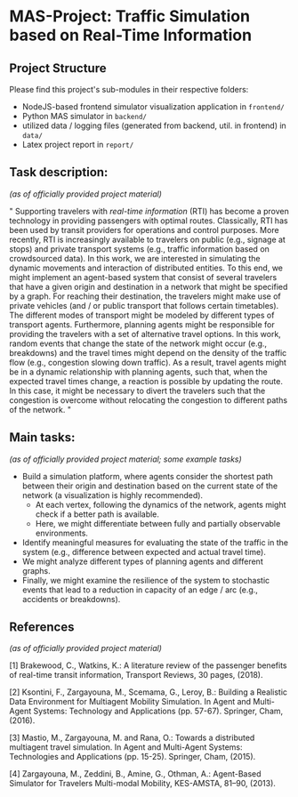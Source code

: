 # MAS-Project: Traffic Simulation based on Real-Time Information

## Project Structure

Please find this project's sub-modules in their respective folders:

- NodeJS-based frontend simulator visualization application in `frontend/`
- Python MAS simulator in `backend/`
- utilized data / logging files (generated from backend, util. in frontend) in `data/`
- Latex project report in `report/`  

## Task description:

_(as of officially provided project material)_

"
Supporting travelers with *real-time information*  (RTI) has become a proven technology in providing
passengers with optimal routes. Classically, RTI has been used by transit providers for operations and
control purposes. More recently, RTI is increasingly available to travelers on public (e.g., signage at
stops) and private transport systems (e.g., traffic information based on crowdsourced data).
In this work, we are interested in simulating the dynamic movements and interaction of distributed
entities. To this end, we might implement an agent-based system that consist of several travelers that
have a given origin and destination in a network that might be specified by a graph. For reaching their
destination, the travelers might make use of private vehicles (and / or public transport that follows
certain timetables). The different modes of transport might be modeled by different types of transport
agents. Furthermore, planning agents might be responsible for providing the travelers with a set of
alternative travel options. In this work, random events that change the state of the network might occur
(e.g., breakdowns) and the travel times might depend on the density of the traffic flow (e.g., congestion
slowing down traffic). As a result, travel agents might be in a dynamic relationship with planning agents,
such that, when the expected travel times change, a reaction is possible by updating the route. In this
case, it might be necessary to divert the travelers such that the congestion is overcome without relocating
the congestion to different paths of the network.
"

## Main tasks:

_(as of officially provided project material; some example tasks)_

- Build a simulation platform, where agents consider the shortest path between their origin and destination based on the current state of the network (a visualization is highly recommended).
    - At each vertex, following the dynamics of the network, agents might check if a better path is available.
    - Here, we might differentiate between fully and partially observable environments.
- Identify meaningful measures for evaluating the state of the traffic in the system (e.g., difference between expected and actual travel time).
- We might analyze different types of planning agents and different graphs.
- Finally, we might examine the resilience of the system to stochastic events that lead to a reduction in capacity of an edge / arc (e.g., accidents or breakdowns).

## References

_(as of officially provided project material)_

[1] Brakewood, C., Watkins, K.: A literature review of the passenger benefits of real-time transit information, Transport Reviews, 30 pages, (2018).

[2] Ksontini, F., Zargayouna, M., Scemama, G., Leroy, B.: Building a Realistic Data Environment for Multiagent Mobility Simulation. In Agent and Multi-Agent Systems: Technology and Applications (pp. 57-67). Springer, Cham, (2016).

[3] Mastio, M., Zargayouna, M. and Rana, O.: Towards a distributed multiagent travel simulation. In Agent and Multi-Agent Systems: Technologies and Applications (pp. 15-25). Springer, Cham, (2015).

[4] Zargayouna, M., Zeddini, B., Amine, G., Othman, A.: Agent-Based Simulator for Travelers Multi-modal Mobility, KES-AMSTA, 81–90, (2013).